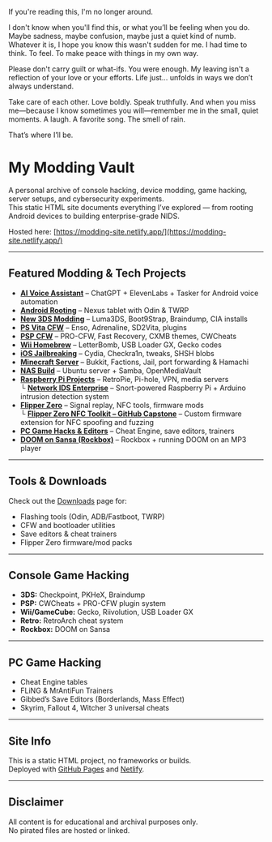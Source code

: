 If you're reading this, I'm no longer around.

I don't know when you'll find this, or what you’ll be feeling when you do. Maybe sadness, maybe confusion, maybe just a quiet kind of numb. Whatever it is, I hope you know this wasn't sudden for me. I had time to think. To feel. To make peace with things in my own way.

Please don't carry guilt or what-ifs. You were enough. My leaving isn't a reflection of your love or your efforts. Life just… unfolds in ways we don’t always understand.

Take care of each other. Love boldly. Speak truthfully. And when you miss me—because I know sometimes you will—remember me in the small, quiet moments. A laugh. A favorite song. The smell of rain.

That’s where I’ll be.
# My Modding Vault

A personal archive of console hacking, device modding, game hacking, server setups, and cybersecurity experiments.  
This static HTML site documents everything I’ve explored — from rooting Android devices to building enterprise-grade NIDS.

Hosted here: [https://modding-site.netlify.app/](https://modding-site.netlify.app/)

---

## Featured Modding & Tech Projects

- **[AI Voice Assistant](voice-ai.html)** – ChatGPT + ElevenLabs + Tasker for Android voice automation
- **[Android Rooting](nexus.html)** – Nexus tablet with Odin & TWRP
- **[New 3DS Modding](3ds.html)** – Luma3DS, Boot9Strap, Braindump, CIA installs
- **[PS Vita CFW](vita.html)** – Enso, Adrenaline, SD2Vita, plugins
- **[PSP CFW](psp.html)** – PRO-CFW, Fast Recovery, CXMB themes, CWCheats
- **[Wii Homebrew](wii.html)** – LetterBomb, USB Loader GX, Gecko codes
- **[iOS Jailbreaking](ios-jailbreaking.html)** – Cydia, Checkra1n, tweaks, SHSH blobs
- **[Minecraft Server](minecraft.html)** – Bukkit, Factions, Jail, port forwarding & Hamachi
- **[NAS Build](nas.html)** – Ubuntu server + Samba, OpenMediaVault
- **[Raspberry Pi Projects](raspberry.html)** – RetroPie, Pi-hole, VPN, media servers  
  └ **[Network IDS Enterprise](https://github.com/x0452950/network-ids-enterprise)** – Snort-powered Raspberry Pi + Arduino intrusion detection system
- **[Flipper Zero](flipper-zero.html)** – Signal replay, NFC tools, firmware mods  
  └ **[Flipper Zero NFC Toolkit – GitHub Capstone](https://github.com/x0452950/flipper-nfc-toolkit/tree/main)** – Custom firmware extension for NFC spoofing and fuzzing
- **[PC Game Hacks & Editors](pc-game-hacks.html)** – Cheat Engine, save editors, trainers
- **[DOOM on Sansa (Rockbox)](doom.html)** – Rockbox + running DOOM on an MP3 player

---

## Tools & Downloads

Check out the [Downloads](downloads.html) page for:
- Flashing tools (Odin, ADB/Fastboot, TWRP)
- CFW and bootloader utilities
- Save editors & cheat trainers
- Flipper Zero firmware/mod packs

---

## Console Game Hacking

- **3DS:** Checkpoint, PKHeX, Braindump
- **PSP:** CWCheats + PRO-CFW plugin system
- **Wii/GameCube:** Gecko, Riivolution, USB Loader GX
- **Retro:** RetroArch cheat system
- **Rockbox:** DOOM on Sansa

---

## PC Game Hacking

- Cheat Engine tables
- FLiNG & MrAntiFun Trainers
- Gibbed’s Save Editors (Borderlands, Mass Effect)
- Skyrim, Fallout 4, Witcher 3 universal cheats

---

## Site Info

This is a static HTML project, no frameworks or builds.  
Deployed with [GitHub Pages](https://pages.github.com) and [Netlify](https://www.netlify.com).

---

## Disclaimer

All content is for educational and archival purposes only.  
No pirated files are hosted or linked.
